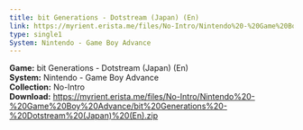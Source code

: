 ```yaml
---
title: bit Generations - Dotstream (Japan) (En)
link: https://myrient.erista.me/files/No-Intro/Nintendo%20-%20Game%20Boy%20Advance/bit%20Generations%20-%20Dotstream%20(Japan)%20(En).zip
type: single1
System: Nintendo - Game Boy Advance
---
```

<b>Game:</b> bit Generations - Dotstream (Japan) (En)<br>
<b>System:</b> Nintendo - Game Boy Advance<br>
<b>Collection:</b> No-Intro<br>
<b>Download:</b> https://myrient.erista.me/files/No-Intro/Nintendo%20-%20Game%20Boy%20Advance/bit%20Generations%20-%20Dotstream%20(Japan)%20(En).zip